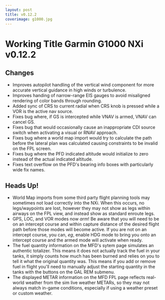 ```yaml
---
layout: post
title: v0.12.2
coverimage: g1000.jpg
---
```


# Working Title Garmin G1000 NXi v0.12.2

## Changes

* Improves autopilot handling of the vertical wind component for more accurate vertical guidance in high winds or turbulence.
* Improves handing of narrow-range EIS gauges to avoid misaligned rendering of color bands through rounding.
* Added sync of CRS to current radial when CRS knob is pressed while a VOR is the active nav source.
* Fixes bug where, if GS is intercepted while VNAV is armed, VNAV can cancel GS.
* Fixes bug that would occasionally cause an inappropriate CDI source switch when activating a visual or RNAV approach.
* Fixes bug where a world map import would try to calculate the path before the lateral plan was calculated causing constraints to be invalid on the FPL screen.
* Fixes bug where the PFD indicated altitude would initialize to zero instead of the actual indicated altitude.
* Fixes text overflow on the PFD's bearing info boxes with particularly wide fix names.

## Heads Up!
* World Map imports from some third party flight planning tools may sometimes not load correctly into the NXi. When this occurs, no legs/waypoints are lost, however they may not show as legs within airways on the FPL view, and instead show as standard enroute legs.
* GPS, LOC, and VOR modes now _arm_! Be aware that you will need to be on an intercept course and within capture distance of the desired flight path before those modes will become active.  If you are not on an intercept course, you can, _eg_, enable HDG mode to bring you onto an intercept course and the armed mode will activate when ready.
* The fuel quantity information on the MFD's sytem page simulates an authentic totalizer. This means it does not actually track the fuel in your tanks, it simply counts how much has been burned and relies on you to tell it what the original quantity was. This means if you add or remove fuel in flight you'll need to manually adjust the starting quantity in the tanks with the buttons on the GAL REM submenu.
* The displayed METAR information on the MFD FPL page reflects real-world weather from the sim live weather METARs, so they may not always match in-game conditions, especially if using a weather preset or custom weather.